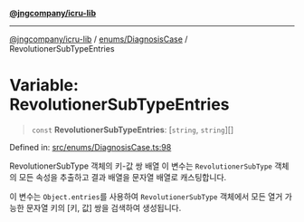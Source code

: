 [**@jngcompany/icru-lib**](../../../README.md)

***

[@jngcompany/icru-lib](../../../README.md) / [enums/DiagnosisCase](../README.md) / RevolutionerSubTypeEntries

# Variable: RevolutionerSubTypeEntries

> `const` **RevolutionerSubTypeEntries**: \[`string`, `string`\][]

Defined in: [src/enums/DiagnosisCase.ts:98](https://github.com/jngcompany/icru-lib/blob/d3a4d9c24074b22f396121b6f6d7c5106c66ae75/src/enums/DiagnosisCase.ts#L98)

RevolutionerSubType 객체의 키-값 쌍 배열
이 변수는 `RevolutionerSubType` 객체의 모든 속성을 추출하고 결과 배열을 문자열 배열로 캐스팅합니다.

이 변수는 `Object.entries`를 사용하여 `RevolutionerSubType` 객체에서 모든 열거 가능한
문자열 키의 [키, 값] 쌍을 검색하여 생성됩니다.
